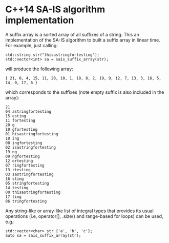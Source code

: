 # C++14 SA-IS algorithm implementation

A suffix array is a sorted array of all suffixes of a string. This an implementation of the SA-IS algorithm to built a suffix array in linear time. For example, just calling:

    std::string str("thisastringfortesting");
    std::vector<int> sa = sais_suffix_array(str);

will produce the following array:

    { 21, 0, 4, 15, 11, 20, 10, 1, 18, 8, 2, 19, 9, 12, 7, 13, 3, 16, 5, 14, 0, 17, 6 }

which corresponds to the suffixes (note empty suffix is also included in the array):

    21
    04 astringfortesting
    15 esting
    11 fortesting
    20 g
    10 gfortesting
    01 hisastringfortesting
    18 ing
    08 ingfortesting
    02 isastringfortesting
    19 ng
    09 ngfortesting
    12 ortesting
    07 ringfortesting
    13 rtesting
    03 sastringfortesting
    16 sting
    05 stringfortesting
    14 testing
    00 thisastringfortesting
    17 ting
    06 tringfortesting

Any string-like or array-like list of integral types that provides its usual operations (i.e, operator[], .size() and range-based for loops) can be used, e.g.:

    std::vector<char> str {'a', 'b', 'c'};
    auto sa = sais_suffix_array(str);
